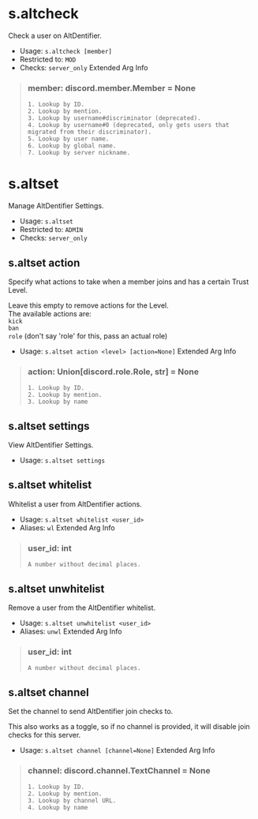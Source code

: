 # s.altcheck
Check a user on AltDentifier.<br/>
 - Usage: `s.altcheck [member]`
 - Restricted to: `MOD`
 - Checks: `server_only`
Extended Arg Info
> ### member: discord.member.Member = None
> 
> 
>     1. Lookup by ID.
>     2. Lookup by mention.
>     3. Lookup by username#discriminator (deprecated).
>     4. Lookup by username#0 (deprecated, only gets users that migrated from their discriminator).
>     5. Lookup by user name.
>     6. Lookup by global name.
>     7. Lookup by server nickname.
> 
>     
# s.altset
Manage AltDentifier Settings.<br/>
 - Usage: `s.altset`
 - Restricted to: `ADMIN`
 - Checks: `server_only`
## s.altset action
Specify what actions to take when a member joins and has a certain Trust Level.<br/>

Leave this empty to remove actions for the Level.<br/>
The available actions are:<br/>
`kick`<br/>
`ban`<br/>
`role` (don't say 'role' for this, pass an actual role)<br/>
 - Usage: `s.altset action <level> [action=None]`
Extended Arg Info
> ### action: Union[discord.role.Role, str] = None
> 
> 
>     1. Lookup by ID.
>     2. Lookup by mention.
>     3. Lookup by name
> 
>     
## s.altset settings
View AltDentifier Settings.<br/>
 - Usage: `s.altset settings`
## s.altset whitelist
Whitelist a user from AltDentifier actions.<br/>
 - Usage: `s.altset whitelist <user_id>`
 - Aliases: `wl`
Extended Arg Info
> ### user_id: int
> ```
> A number without decimal places.
> ```
## s.altset unwhitelist
Remove a user from the AltDentifier whitelist.<br/>
 - Usage: `s.altset unwhitelist <user_id>`
 - Aliases: `unwl`
Extended Arg Info
> ### user_id: int
> ```
> A number without decimal places.
> ```
## s.altset channel
Set the channel to send AltDentifier join checks to.<br/>

This also works as a toggle, so if no channel is provided, it will disable join checks for this server.<br/>
 - Usage: `s.altset channel [channel=None]`
Extended Arg Info
> ### channel: discord.channel.TextChannel = None
> 
> 
>     1. Lookup by ID.
>     2. Lookup by mention.
>     3. Lookup by channel URL.
>     4. Lookup by name
> 
>     

